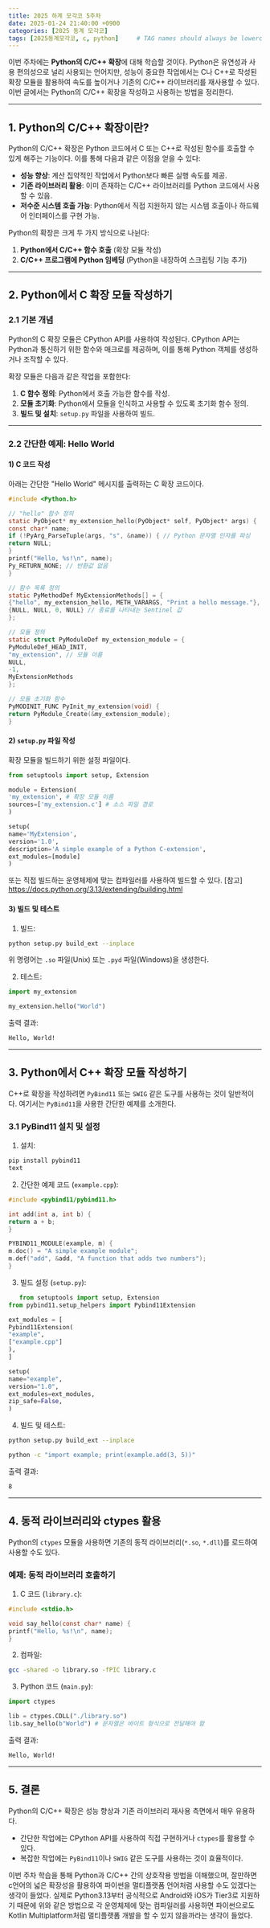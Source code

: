 ```yaml
---
title: 2025 하계 모각코 5주차
date: 2025-01-24 21:40:00 +0900
categories: [2025 동계 모각코]
tags: [2025동계모각코, c, python]     # TAG names should always be lowercase
---
```


이번 주차에는 **Python의 C/C++ 확장**에 대해 학습할 것이다. Python은 유연성과 사용 편의성으로 널리 사용되는 언어지만, 성능이 중요한 작업에서는 
C나 C++로 작성된 확장 모듈을 활용하여 속도를 높이거나 기존의 C/C++ 라이브러리를 재사용할 수 있다. 이번 글에서는 Python의 C/C++ 확장을 
작성하고 사용하는 방법을 정리한다.

---

## 1. Python의 C/C++ 확장이란?

Python의 C/C++ 확장은 Python 코드에서 C 또는 C++로 작성된 함수를 호출할 수 있게 해주는 기능이다. 이를 통해 다음과 같은 이점을 얻을 수 있다:
- **성능 향상**: 계산 집약적인 작업에서 Python보다 빠른 실행 속도를 제공.
- **기존 라이브러리 활용**: 이미 존재하는 C/C++ 라이브러리를 Python 코드에서 사용할 수 있음.
- **저수준 시스템 호출 가능**: Python에서 직접 지원하지 않는 시스템 호출이나 하드웨어 인터페이스를 구현 가능.

Python의 확장은 크게 두 가지 방식으로 나뉜다:
1. **Python에서 C/C++ 함수 호출** (확장 모듈 작성)
2. **C/C++ 프로그램에 Python 임베딩** (Python을 내장하여 스크립팅 기능 추가)

---

## 2. Python에서 C 확장 모듈 작성하기

### 2.1 기본 개념
Python의 C 확장 모듈은 CPython API를 사용하여 작성된다. CPython API는 Python과 통신하기 위한 함수와 매크로를 제공하며,
이를 통해 Python 객체를 생성하거나 조작할 수 있다.

확장 모듈은 다음과 같은 작업을 포함한다:
1. **C 함수 정의**: Python에서 호출 가능한 함수를 작성.
2. **모듈 초기화**: Python에서 모듈을 인식하고 사용할 수 있도록 초기화 함수 정의.
3. **빌드 및 설치**: `setup.py` 파일을 사용하여 빌드.

---

### 2.2 간단한 예제: Hello World

#### 1) C 코드 작성
아래는 간단한 "Hello World" 메시지를 출력하는 C 확장 코드이다.

```c
#include <Python.h>

// "hello" 함수 정의
static PyObject* my_extension_hello(PyObject* self, PyObject* args) {
const char* name;
if (!PyArg_ParseTuple(args, "s", &name)) { // Python 문자열 인자를 파싱
return NULL;
}
printf("Hello, %s!\n", name);
Py_RETURN_NONE; // 반환값 없음
}

// 함수 목록 정의
static PyMethodDef MyExtensionMethods[] = {
{"hello", my_extension_hello, METH_VARARGS, "Print a hello message."},
{NULL, NULL, 0, NULL} // 종료를 나타내는 Sentinel 값
};

// 모듈 정의
static struct PyModuleDef my_extension_module = {
PyModuleDef_HEAD_INIT,
"my_extension", // 모듈 이름
NULL,
-1,
MyExtensionMethods
};

// 모듈 초기화 함수
PyMODINIT_FUNC PyInit_my_extension(void) {
return PyModule_Create(&my_extension_module);
}
```

#### 2) `setup.py` 파일 작성
확장 모듈을 빌드하기 위한 설정 파일이다.

```python
from setuptools import setup, Extension

module = Extension(
'my_extension', # 확장 모듈 이름
sources=['my_extension.c'] # 소스 파일 경로
)

setup(
name='MyExtension',
version='1.0',
description='A simple example of a Python C-extension',
ext_modules=[module]
)
```

또는 직접 빌드하는 운영체제에 맞는 컴파일러를 사용하여 빌드할 수 있다.
[참고] https://docs.python.org/3.13/extending/building.html

#### 3) 빌드 및 테스트
1. 빌드:
```bash
python setup.py build_ext --inplace
```   
위 명령어는 `.so` 파일(Unix) 또는 `.pyd` 파일(Windows)을 생성한다.

2. 테스트:
```python
import my_extension

my_extension.hello("World")
```

출력 결과:
```bash
Hello, World!
```

---

## 3. Python에서 C++ 확장 모듈 작성하기

C++로 확장을 작성하려면 `PyBind11` 또는 `SWIG` 같은 도구를 사용하는 것이 일반적이다. 여기서는 `PyBind11`을 사용한 간단한 예제를 소개한다.

### 3.1 PyBind11 설치 및 설정

1. 설치:
```bash
pip install pybind11
text
```
2. 간단한 예제 코드 (`example.cpp`):
```cpp
#include <pybind11/pybind11.h>

int add(int a, int b) {
return a + b;
}

PYBIND11_MODULE(example, m) {
m.doc() = "A simple example module";
m.def("add", &add, "A function that adds two numbers");
}
```

3. 빌드 설정 (`setup.py`):
```python
   from setuptools import setup, Extension
from pybind11.setup_helpers import Pybind11Extension

ext_modules = [
Pybind11Extension(
"example",
["example.cpp"]
),
]

setup(
name="example",
version="1.0",
ext_modules=ext_modules,
zip_safe=False,
)
```


4. 빌드 및 테스트:
```bash
python setup.py build_ext --inplace

python -c "import example; print(example.add(3, 5))"
```

출력 결과:
```bash
8
```

---

## 4. 동적 라이브러리와 ctypes 활용

Python의 `ctypes` 모듈을 사용하면 기존의 동적 라이브러리(`*.so`, `*.dll`)를 로드하여 사용할 수도 있다.

### 예제: 동적 라이브러리 호출하기

1. C 코드 (`library.c`):
```c
#include <stdio.h>

void say_hello(const char* name) {
printf("Hello, %s!\n", name);
}
```

2. 컴파일:
```bash
gcc -shared -o library.so -fPIC library.c
```

3. Python 코드 (`main.py`):
```python
import ctypes

lib = ctypes.CDLL("./library.so")
lib.say_hello(b"World") # 문자열은 바이트 형식으로 전달해야 함
```

출력 결과:
```bash
Hello, World!
```

---

## 5. 결론

Python의 C/C++ 확장은 성능 향상과 기존 라이브러리 재사용 측면에서 매우 유용하다.
- 간단한 작업에는 CPython API를 사용하여 직접 구현하거나 `ctypes`를 활용할 수 있다.
- 복잡한 작업에는 `PyBind11`이나 `SWIG` 같은 도구를 사용하는 것이 효율적이다.  


이번 주차 학습을 통해 Python과 C/C++ 간의 상호작용 방법을 이해했으며, 잘만하면 c언어의 넓은 확장성을 활용하여 파이썬을 멀티플랫폼 언어처럼 사용할 수도
있겠다는 생각이 들었다. 실제로 Python3.13부터 공식적으로 Android와 iOS가 Tier3로 지원하기 때문에 위와 같은 방법으로 각 운영체제에 맞는 컴파일러를 
사용하면 파이썬으로도 Kotlin Multiplatform처럼 멀티플랫폼 개발을 할 수 있지 않을까라는 생각이 들었다. 
